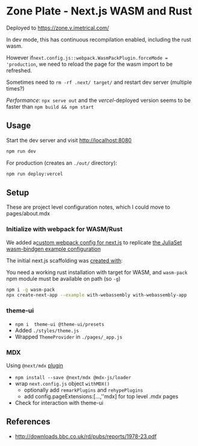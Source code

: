 # Zone Plate -  Next.js WASM and Rust

Deployed to <https://zone.v.imetrical.com/>

In dev mode, this has continuous recompilation enabled, including the rust wasm.

However if`next.config.js::webpack.WasmPackPlugin.forceMode = 'production`, we need to reload the page for the wasm import to be refreshed.

Sometimes need to `rm -rf .next/ target/` and restart dev server (multiple times?)

*Performance*: `npx serve out` and the *vercel*-deployed version seems to be faster than `npm build && npm start`

## Usage

Start the dev server and visit <http://localhost:8080>

```bash
npm run dev
```

For production (creates an `./out/` directory):

```bash
npm run deploy:vercel
```

## Setup

These are project level configuration notes, which I could move to pages/about.mdx

### Initialize with webpack for WASM/Rust

We added a[custom webpack config for next.js][nxdoc]
to replicate [the JuliaSet wasm-bindgen example configuration][wsmdoc]

[nxdoc]: https://nextjs.org/docs/api-reference/next.config.js/custom-webpack-config
[wsmdoc]: https://rustwasm.github.io/docs/wasm-bindgen/examples/julia.html

The initial next.js scaffolding was [created with][nxeg]:

[nxeg]: https://github.com/vercel/next.js/tree/canary/examples/with-webassembly

You need a working rust installation with target for WASM,
and `wasm-pack` npm module must be available on path (so `-g`)

```bash
npm i -g wasm-pack
npx create-next-app --example with-webassembly with-webassembly-app
```

### theme-ui

- `npm i  theme-ui @theme-ui/presets`
- Added `./styles/theme.js`
- Wrapped `ThemeProvider` in `./pages/_app.js`

### MDX

Using `@next/mdx` [plugin](https://www.npmjs.com/package/@next/mdx)

- `npm install --save @next/mdx @mdx-js/loader`
- wrap `next.config.js` object `withMDX()`
  - optionally add `remarkPlugins` and `rehypePlugins`
  - add config.pageExtensions:[...,''mdx] for top level .mdx pages
- Check for interaction with theme-ui

## References

- <http://downloads.bbc.co.uk/rd/pubs/reports/1978-23.pdf>
